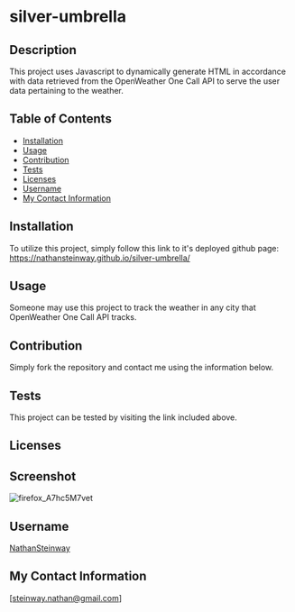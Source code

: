 
  # silver-umbrella
  ## Description
This project uses Javascript to dynamically generate HTML in accordance with data retrieved from the OpenWeather One Call API to serve the user data pertaining to the weather.

  ## Table of Contents

  * [Installation](#Installation)
  * [Usage](#Usage)
  * [Contribution](#Contribution)
  * [Tests](#Tests)
  * [Licenses](#Licenses)
  * [Username](#Username)
  * [My Contact Information](#My-Contact-Information)

  ## Installation
To utilize this project, simply follow this link to it's deployed github page: https://nathansteinway.github.io/silver-umbrella/
  ## Usage
Someone may use this project to track the weather in any city that OpenWeather One Call API tracks.
  ## Contribution
Simply fork the repository and contact me using the information below.
  ## Tests
This project can be tested by visiting the link included above.
  ## Licenses

  ## Screenshot
![firefox_A7hc5M7vet](https://user-images.githubusercontent.com/93408466/162350636-fbc07285-1d71-4d80-a185-64632c7af9e8.png)

  ## Username
[NathanSteinway](https://www.github.com/NathanSteinway)
  ## My Contact Information
[steinway.nathan@gmail.com]
